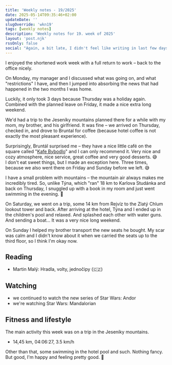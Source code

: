 ```yaml
---
title: 'Weekly notes - 19/2025'
date: 2025-05-14T09:35:46+02:00
updateDate: ''
slugOverride: 'wkn19'
tags: [weekly notes]
description: 'Weekly notes for 19. week of 2025'
layout: 'post.njk'
rssOnly: false
social: "Again, a bit late, I didn't feel like writing in last few days. 😅\n\nBut it's done and the Weekly Notes for last week are out!"
---
```

I enjoyed the shortened work week with a full return to work – back to the office nicely.

On Monday, my manager and I discussed what was going on, and what "restrictions" I have, and then I jumped into absorbing the news that had happened in the two months I was home.

Luckily, it only took 3 days because Thursday was a holiday again. Combined with the planned leave on Friday, it made a nice extra long weekend. 

We'd had a trip to the Jeseníky mountains planned there for a while with my mom, my brother, and his girlfriend. It was fine – we arrived on Thursday, checked in, and drove to Bruntal for coffee (because hotel coffee is not exactly the most pleasant experience).

Surprisingly, Bruntál surprised me – they have a nice little café on the square called "[Kafe Bybodlo](https://www.instagram.com/kafebybodlo/)" and I can only recommend it. Very nice and cozy atmosphere, nice service, great coffee and very good desserts. 😅 I don't eat sweet things, but I made an exception here. Three times, because we also went there on Friday and Sunday before we left. 😅

I have a small problem with mountains – the mountain air always makes me incredibly tired. So, unlike Týna, which "ran" 18 km to Karlova Studánka and back on Thursday, I snuggled up with a book in my room and just went swimming in the evening. 🙂

On Saturday, we went on a trip, some 14 km from Rejvíz to the Zlatý Chlum lookout tower and back. After arriving at the hotel, Týna and I ended up in the children's pool and relaxed. And splashed each other with water guns. And sending a boat… It was a very nice long weekend.

On Sunday I helped my brother transport the new seats he bought. My scar was calm and I didn't know about it when we carried the seats up to the third floor, so I think I'm okay now.

## Reading
- Martin Malý: Hradla, volty, jednočipy (🇨🇿)

## Watching
- we continued to watch the new series of Star Wars: Andor
- we're watching Star Wars: Mandalorian

## Fitness and lifestyle
The main activity this week was on a trip in the Jeseníky mountains.

- 14,45 km, 04:06:27, 3.5 km/h

Other than that, some swimming in the hotel pool and such. Nothing fancy. But good, I'm happy and feeling pretty good. 🙂